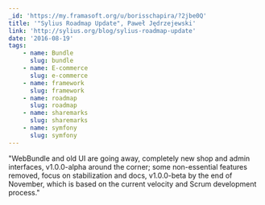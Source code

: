 ```yaml
---
_id: 'https://my.framasoft.org/u/borisschapira/?2jbe0Q'
title: '"Sylius Roadmap Update", Paweł Jędrzejewski'
link: 'http://sylius.org/blog/sylius-roadmap-update'
date: '2016-08-19'
tags:
    - name: Bundle
      slug: bundle
    - name: E-commerce
      slug: e-commerce
    - name: framework
      slug: framework
    - name: roadmap
      slug: roadmap
    - name: sharemarks
      slug: sharemarks
    - name: symfony
      slug: symfony
---
```


<div class="markdown"><p>&quot;WebBundle and old UI are going away, completely new shop and admin interfaces, v1.0.0-alpha around the corner; some non-essential features removed, focus on stabilization and docs, v1.0.0-beta by the end of November, which is based on the current velocity and Scrum development process.&quot;
</p></div>
